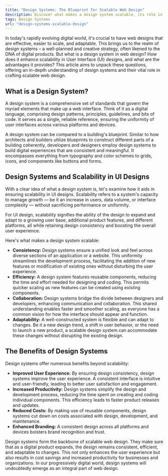 ```yaml
---
title: "Design Systems: The Blueprint for Scalable Web Design"
description: Discover what makes a design system scalable, its role in web design, and how it enhances UI designs.
tags: Design Systems
url: "design-systems-scalable-design"
---
```


In today's rapidly evolving digital world, it's crucial to have web designs that are effective, easier to scale, and adaptable. This brings us to the realm of design systems – a well-planned and creative strategy, often likened to the DNA of digital products. But what is a design system in web design? How does it enhance scalability in User Interface (UI) designs, and what are the advantages it provides? This article aims to unpack these questions, offering an in-depth understanding of design systems and their vital role in crafting scalable web design.

## What is a Design System?

A design system is a comprehensive set of standards that govern the myriad elements that make up a web interface. Think of it as a digital language, comprising design patterns, principles, guidelines, and bits of code. It serves as a single, reliable reference, ensuring the uniformity of user interfaces across various platforms and devices.

A design system can be compared to a building's blueprint. Similar to how architects and builders utilize blueprints to construct different parts of a building coherently, developers and designers employ design systems to build digital experiences that are consistent and meaningful. It encompasses everything from typography and color schemes to grids, icons, and components like buttons and forms.

## Design Systems and Scalability in UI Designs

With a clear idea of what a design system is, let's examine how it aids in ensuring scalability in UI designs. Scalability refers to a system's capacity to manage growth — be it an increase in users, data volume, or interface complexity — without sacrificing performance or uniformity.

For UI design, scalability signifies the ability of the design to expand and adapt to a growing user base, additional product features, and different platforms, all while retaining design consistency and boosting the overall user experience.

Here's what makes a design system scalable:

- **Consistency:** Design systems ensure a unified look and feel across diverse sections of an application or a website. This uniformity streamlines the development process, facilitating the addition of new features or modification of existing ones without disturbing the user experience.
- **Efficiency:** A design system features reusable components, reducing the time and effort needed for designing and coding. This permits quicker scaling as new features can be created using existing components.
- **Collaboration:** Design systems bridge the divide between designers and developers, enhancing communication and collaboration. This shared understanding enables faster and smoother scaling, as everyone has a common vision for how the interface should appear and function.
- **Adaptability:** A well-constructed system is flexible and can adapt to changes. Be it a new design trend, a shift in user behavior, or the need to launch a new product, a scalable design system can accommodate these changes without disrupting the existing design.

## The Benefits of Design Systems

Design systems offer numerous benefits beyond scalability:

- **Improved User Experience:** By ensuring design consistency, design systems improve the user experience. A consistent interface is intuitive and user-friendly, leading to better user satisfaction and engagement.
- **Increased Productivity:** Design systems simplify the design and development process, reducing the time spent on creating and coding individual components. This efficiency leads to faster product releases and updates.
- **Reduced Costs:** By making use of reusable components, design systems cut down on costs associated with design, development, and maintenance.
- **Enhanced Branding:** A consistent design across all platforms and devices bolsters brand recognition and trust.

Design systems form the backbone of scalable web design. They make sure that as a digital product expands, the design remains consistent, efficient, and adaptable to changes. This not only enhances the user experience but also results in cost savings and increased productivity for businesses and organizations. In our progressively digital world, design systems will undoubtedly emerge as an integral part of web design.

